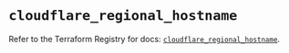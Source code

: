 # `cloudflare_regional_hostname`

Refer to the Terraform Registry for docs: [`cloudflare_regional_hostname`](https://registry.terraform.io/providers/cloudflare/cloudflare/5.8.4/docs/resources/regional_hostname).
